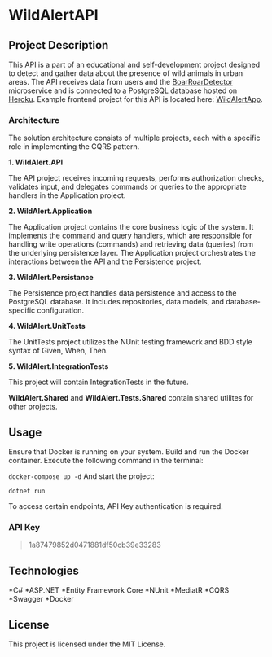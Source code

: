 # WildAlertAPI

## Project Description
This API is a part of an educational and self-development project designed to detect and gather data about the presence of wild animals in urban areas.
The API receives data from users and the [BoarRoarDetector](https://github.com/Krystyna-Szybalska/BoarRoarDetector/tree/master/app) microservice and is connected to a PostgreSQL database hosted on [Heroku](https://wild-alert-api.herokuapp.com/Swagger/index.html). Example frontend project for this API is located here: [WildAlertApp](https://github.com/MossPiglets/wild-alert-api/edit/develop/README.md).

### Architecture
The solution architecture consists of multiple projects, each with a specific role in implementing the CQRS pattern.

**1. WildAlert.API**
   
   The API project receives incoming requests, performs authorization checks, validates input, and delegates commands or queries to the appropriate handlers in the Application project.
   
**2. WildAlert.Application**
   
   The Application project contains the core business logic of the system. It implements the command and query handlers, which are responsible for handling write operations (commands) and retrieving data (queries) from the underlying persistence layer. The Application project orchestrates the interactions between the API and the Persistence project.
   
**3. WildAlert.Persistance**

The Persistence project handles data persistence and access to the PostgreSQL database. It includes repositories, data models, and database-specific configuration. 

**4. WildAlert.UnitTests**

The UnitTests project utilizes the NUnit testing framework and BDD style syntax of Given, When, Then.

**5. WildAlert.IntegrationTests**

This project will contain IntegrationTests in the future.

**WildAlert.Shared** and **WildAlert.Tests.Shared** contain shared utilites for other projects.

## Usage
Ensure that Docker is running on your system. 
Build and run the Docker container. Execute the following command in the terminal:

``` docker-compose up -d ```
And start the project:

```dotnet run ```

To access certain endpoints, API Key authentication is required. 

### API Key
>1a87479852d0471881df50cb39e33283

## Technologies
*C#
*ASP.NET
*Entity Framework Core
*NUnit
*MediatR
*CQRS
*Swagger
*Docker

## License
This project is licensed under the MIT License.



